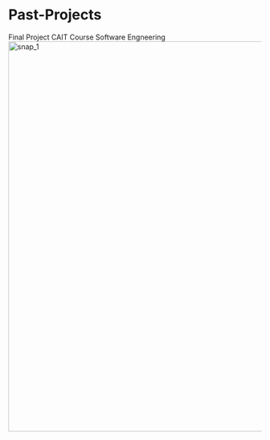 # Past-Projects
Final Project CAIT Course Software Engneering
<img width="776" alt="snap_1" src="https://user-images.githubusercontent.com/48763151/205895562-e78e06fe-030a-404e-b75a-5a55b3cf463c.png">
